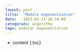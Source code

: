 ```yaml
---
layout: post
title:  "Module exponentiation"
date:   2023-03-23 20:10:00
categories: algorithm
tags: modular exponentiation
---
```


* content
{:toc}

